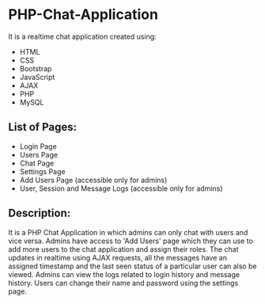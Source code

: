 # PHP-Chat-Application
It is a realtime chat application created using:
- HTML
- CSS
- Bootstrap
- JavaScript
- AJAX
- PHP
- MySQL

## List of Pages:
- Login Page
- Users Page
- Chat Page
- Settings Page
- Add Users Page (accessible only for admins)
- User, Session and Message Logs (accessible only for admins)

## Description:
It is a PHP Chat Application in which admins can only chat with users and vice versa. Admins have access to 'Add Users' page which they can use to add more users to the chat application and assign their roles.
The chat updates in realtime using AJAX requests, all the messages have an assigned timestamp and the last seen status of a particular user can also be viewed. Admins can view the logs related to login history and message history. Users can change their name and password using the settings page.
